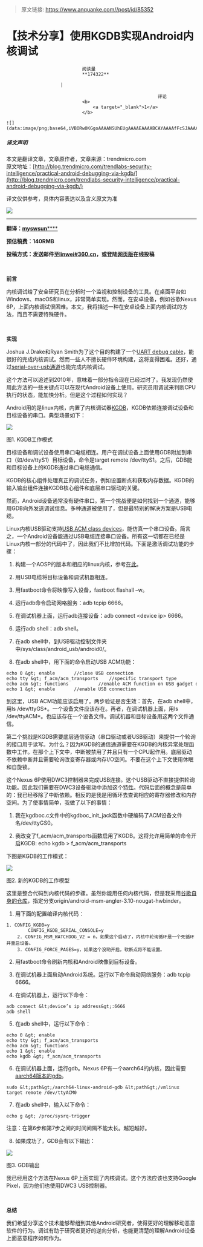 > 原文链接: https://www.anquanke.com//post/id/85352 


# 【技术分享】使用KGDB实现Android内核调试


                                阅读量   
                                **174322**
                            
                        |
                        
                                                            评论
                                <b>
                                    <a target="_blank">1</a>
                                </b>
                                                                                                                                    ![](data:image/png;base64,iVBORw0KGgoAAAANSUhEUgAAAAEAAAABCAYAAAAfFcSJAAAAAXNSR0IArs4c6QAAAARnQU1BAACxjwv8YQUAAAAJcEhZcwAADsQAAA7EAZUrDhsAAAANSURBVBhXYzh8+PB/AAffA0nNPuCLAAAAAElFTkSuQmCC)
                                                                                            



##### 译文声明

本文是翻译文章，文章原作者，文章来源：trendmicro.com
                                <br>原文地址：[http://blog.trendmicro.com/trendlabs-security-intelligence/practical-android-debugging-via-kgdb/](http://blog.trendmicro.com/trendlabs-security-intelligence/practical-android-debugging-via-kgdb/)

译文仅供参考，具体内容表达以及含义原文为准

**[![](https://p3.ssl.qhimg.com/t015437563d7e16dca2.png)](https://p3.ssl.qhimg.com/t015437563d7e16dca2.png)**

****

**翻译：**[**myswsun******](http://bobao.360.cn/member/contribute?uid=2775084127)

**预估稿费：140RMB**

**<strong><strong>投稿方式：发送邮件至**[**linwei#360.cn**](mailto:linwei@360.cn)**，或登陆**[**网页版**](http://bobao.360.cn/contribute/index)**在线投稿**</strong></strong>

**<br>**

**前言**

内核调试给了安全研究员在分析时一个监视和控制设备的工具。在桌面平台如Windows、macOS和linux，非常简单实现。然而，在安卓设备，例如谷歌Nexus 6P，上面内核调试很困难。本文，我将描述一种在安卓设备上面内核调试的方法，而且不需要特殊硬件。

<br>

**实现**

Joshua J.Drake和Ryan Smith为了这个目的构建了一个[UART debug cable](https://www.optiv.com/blog/building-a-nexus-4-uart-debug-cable)，能很好的完成内核调试。然而一些人不擅长硬件环境构建，这将变得困难。还好，通过[serial-over-usb通道](http://bootloader.wikidot.com/android:kgdb)也能完成内核调试。

这个方法可以追述到2010年，意味着一部分指令现在已经过时了。我发现仍然使用此方法的一些关键点可以在现代Android设备上使用。研究员用调试来判断CPU执行的状态，能加快分析。但是这个过程如何实现？

Android用的是linux内核，内置了内核调试器[KGDB](https://kgdb.wiki.kernel.org/index.php/Main_Page)，KGDB依赖连接调试设备和目标设备的串口。典型场景如下：

[![](https://p2.ssl.qhimg.com/t01be2c7597cc32f6e7.jpg)](https://p2.ssl.qhimg.com/t01be2c7597cc32f6e7.jpg)

图1. KGDB工作模式

目标设备和调试设备使用串口电缆相连。用户在调试设备上面使用GDB附加到串口（如/dev/ttyS1）目标设备，命令是target remote /dev/ttyS1。之后，GDB能和目标设备上的KGDB通过串口电缆通信。

KGDB的核心组件处理真正的调试任务，例如设置断点和获取内存数据。KGDB的输入输出组件连接KGDB核心组件和底层串口驱动的关键。

然而，Android设备通常没有硬件串口。第一个挑战便是如何找到一个通道，能够用GDB向外发送调试信息。多种通道被使用了，但是最特别的解决方案是USB电缆。

Linux内核USB驱动支持[USB ACM class devices](https://cscott.net/usb_dev/data/devclass/usbcdc11.pdf)，能仿真一个串口设备。简言之，一个Android设备能通过USB电缆连接串口设备。所有这一切都在已经是Linux内核一部分的代码中了，因此我们不比增加代码。下面是激活调试功能的步骤：

1. 构建一个AOSP的版本和相应的linux内核，参考[在此](https://source.android.com/source/building.html)。

2. 用USB电缆将目标设备和调试机器相连。

3. 用fastboot命令将映像写入设备，fastboot flashall –w。

4. 运行adb命令启动网咯服务：adb tcpip 6666。

5. 在调试机器上面，运行adb连接设备：adb connect &lt;device ip&gt; 6666。

6. 运行adb shell：adb shell。

7. 在adb shell中，到USB驱动控制文件夹中/sys/class/android_usb/android0/。

8. 在adb shell中，用下面的命令启动USB ACM功能：



```
echo 0 &gt; enable       //close USB connection
echo tty &gt; f_acm/acm_transports    //specific transport type
echo acm &gt; functions           //enable ACM function on USB gadget driver
echo 1 &gt; enable       //enable USB connection
```

到这里，USB ACM功能应该启用了。两步验证是否生效：首先，在adb shell中，用ls /dev/ttyGS*。一个设备文件应该存在。再者，在调试机器上面，用ls /dev/ttyACM*。也应该存在一个设备文件。调试机器和目标设备用这两个文件通信。

第二个挑战是KGDB需要底层通信驱动（串口驱动或者USB驱动）来提供一个轮询的接口用于读写。为什么？因为KGDB的通信通道需要在KGDB的内核异常处理函数中工作。在那个上下文中，中断被禁用了并且只有一个CPU起作用。底层驱动不依赖中断并且需要轮询改变寄存器或内存I/O空间。不要在这个上下文使用休眠和自旋锁。

这个Nexus 6P使用DWC3控制器来完成USB连接。这个USB驱动不直接提供轮询功能。因此我们需要在DWC3设备驱动中添加这个[特性](https://github.com/jacktang310/KernelDebugOnNexus6P)。代码后面的概念是简单的：我已经移除了中断依赖。相反的是我是用循环去查询相应的寄存器修改和内存空间。为了使事情简单，我做了以下的事情：

1. 我在kgdboc.c文件中的kgdboc_init_jack函数中硬编码了ACM设备文件名/dev/ttyGS0。

2. 我改变了f_acm/acm_transports函数启用了KGDB。这将允许用简单的命令开启KGDB: echo kgdb &gt; f_acm/acm_transports

下图是KGDB的工作模式：

[![](https://p5.ssl.qhimg.com/t017ec20c2d2880095a.jpg)](https://p5.ssl.qhimg.com/t017ec20c2d2880095a.jpg)

图2. 新的KGDB的工作模型

这里是整合代码到内核代码的步骤。虽然你能用任何内核代码，但是我采用[谷歌自身的仓库](https://android.googlesource.com/kernel/msm.git)，指定分支origin/android-msm-angler-3.10-nougat-hwbinder。

1. 用下面的配置编译内核代码：

```
1. CONFIG_KGDB=y
        CONFIG_KGDB_SERIAL_CONSOLE=y
    2. CONFIG_MSM_WATCHDOG_V2 = n，如果这个启动了，内核中轮询循环是一个死循环并重启设备。
    3. CONFIG_FORCE_PAGES=y，如果这个没哟开启，软断点将不能设置。
```

2. 用fastboot命令刷新内核和Android映像到目标设备。

3. 在调试机器上面启动Android系统。运行以下命令启动网络服务：adb tcpip 6666。

4. 在调试机器上，运行以下命令：



```
adb connect &lt;device’s ip address&gt;:6666
adb shell
```

5. 在adb shell中，运行以下命令：



```
echo 0 &gt; enable
echo tty &gt; f_acm/acm_transports
echo acm &gt; functions
echo 1 &gt; enable
echo kgdb &gt; f_acm/acm_transports
```

6. 在调试机器上面，运行gdb。Nexus 6P有一个aarch64的内核，因此需要[aarch64版本的gdb](https://android.googlesource.com/platform/prebuilts/gcc/linux-x86/aarch64/aarch64-linux-android-4.8)。



```
sudo &lt;path&gt;/aarch64-linux-android-gdb &lt;path&gt;/vmlinux
target remote /dev/ttyACM0
```

7. 在adb shell中，输入以下命令：

```
echo g &gt; /proc/sysrq-trigger
```

注意：在第6步和第7步之间的时间间隔不能太长。越短越好。

8. 如果成功了，GDB会有以下输出：

[![](https://p0.ssl.qhimg.com/t018471353b9fe9a418.jpg)](https://p0.ssl.qhimg.com/t018471353b9fe9a418.jpg)

图3. GDB输出

我已经用这个方法在Nexus 6P上面实现了内核调试。这个方法应该也支持Google Pixel，因为他们也使用DWC3 USB控制器。

<br>

**总结**

我们希望分享这个技术能够帮组到其他Android研究者，使得更好的理解移动恶意软件的行为。调试有助于研究者更好的逆向分析，也能更清楚的理解Android设备上面恶意程序如何作为。
